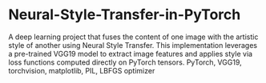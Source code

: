 # Neural-Style-Transfer-in-PyTorch
A deep learning project that fuses the content of one image with the artistic style of another using Neural Style Transfer. This implementation leverages a pre-trained VGG19 model to extract image features and applies style via loss functions computed directly on PyTorch tensors. PyTorch, VGG19, torchvision, matplotlib, PIL, LBFGS optimizer
